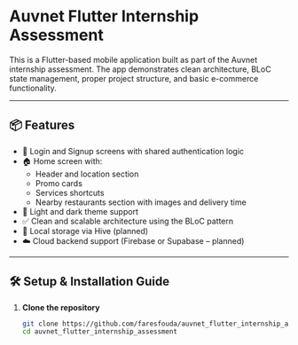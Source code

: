 # Auvnet Flutter Internship Assessment

This is a Flutter-based mobile application built as part of the Auvnet internship assessment. The app demonstrates clean architecture, BLoC state management, proper project structure, and basic e-commerce functionality.

---

## 📦 Features

- 🔐 Login and Signup screens with shared authentication logic  
- 🏠 Home screen with:
  - Header and location section
  - Promo cards
  - Services shortcuts
  - Nearby restaurants section with images and delivery time
- 🌙 Light and dark theme support
- ✅ Clean and scalable architecture using the BLoC pattern
- 💾 Local storage via Hive (planned)
- ☁️ Cloud backend support (Firebase or Supabase – planned)

---

## 🛠️ Setup & Installation Guide

1. **Clone the repository**
   ```bash
   git clone https://github.com/faresfouda/auvnet_flutter_internship_assessment.git
   cd auvnet_flutter_internship_assessment
